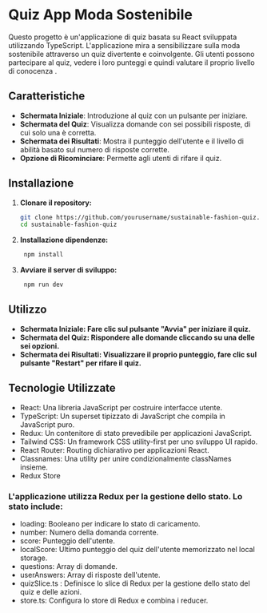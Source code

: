 #  Quiz App Moda Sostenibile

Questo progetto è un'applicazione di quiz basata su React sviluppata utilizzando TypeScript. L'applicazione mira a sensibilizzare sulla moda sostenibile attraverso un quiz divertente e coinvolgente. Gli utenti possono partecipare al quiz, vedere i loro punteggi e quindi valutare il proprio livello di conocenza .

## Caratteristiche

- **Schermata Iniziale**: Introduzione al quiz con un pulsante per iniziare.
- **Schermata del Quiz**: Visualizza domande con sei possibili risposte, di cui solo una è corretta.
- **Schermata dei Risultati**: Mostra il punteggio dell'utente e il livello di abilità basato sul numero di risposte corrette.
- **Opzione di Ricominciare**: Permette agli utenti di rifare il quiz.

## Installazione

1. **Clonare il repository:**
   ```bash
   git clone https://github.com/yourusername/sustainable-fashion-quiz.git
   cd sustainable-fashion-quiz

2. **Installazione dipendenze:**
   ```bash
    npm install

3. **Avviare il server di sviluppo:**
   ```bash
    npm run dev

## Utilizzo
- **Schermata Iniziale: Fare clic sul pulsante "Avvia" per iniziare il quiz.**
- **Schermata del Quiz: Rispondere alle domande cliccando su una delle sei opzioni.**
- **Schermata dei Risultati: Visualizzare il proprio punteggio, fare clic sul pulsante "Restart" per rifare il quiz.**
   
## Tecnologie Utilizzate
- React: Una libreria JavaScript per costruire interfacce utente.
- TypeScript: Un superset tipizzato di JavaScript che compila in JavaScript puro.
- Redux: Un contenitore di stato prevedibile per applicazioni JavaScript.
- Tailwind CSS: Un framework CSS utility-first per uno sviluppo UI rapido.
- React Router: Routing dichiarativo per applicazioni React.
- Classnames: Una utility per unire condizionalmente classNames insieme.
- Redux Store
  
### L'applicazione utilizza Redux per la gestione dello stato. Lo stato include:

- loading: Booleano per indicare lo stato di caricamento.
- number: Numero della domanda corrente.
- score: Punteggio dell'utente.
- localScore: Ultimo punteggio del quiz dell'utente memorizzato nel local storage.
- questions: Array di domande.
- userAnswers: Array di risposte dell'utente.
- quizSlice.ts : Definisce lo slice di Redux per la gestione dello stato del quiz e delle azioni.
- store.ts: Configura lo store di Redux e combina i reducer.